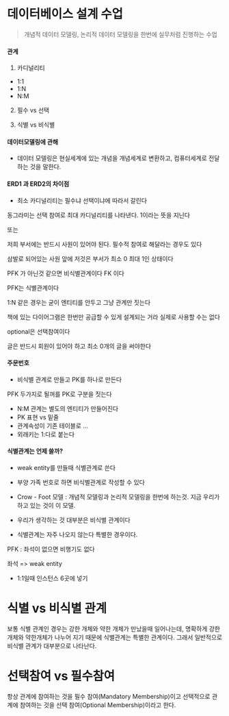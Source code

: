 # 데이터베이스 설계 수업

> 개념적 데이터 모델링, 논리적 데이터 모델링을 한번에 실무처럼 진행하는 수업


#### 관계

1. 카디널리티
  * 1:1
  * 1:N
  * N:M

2. 필수 vs 선택

3. 식별 vs 비식별

#### 데이터모델링에 관해

* 데이터 모델링은 현실세계에 있는 개념을 개념세계로 변환하고, 컴퓨터세계로 전달하는 것을 말한다.


#### ERD1 과 ERD2의 차이점

* 최소 카디널리티는 필수냐 선택이냐에 따라서 갈린다

동그라미는 선택 참여로 최대 카디널리티를 나타낸다. 1이라는 뜻을 지닌다

또는

저희 부서에는 반드시 사원이 있어야 된다. 필수적 참여로 해달라는 경우도 있다

삼발로 되어있는 사원 앞에 저것은 부서가 최소 0 최대 1인 상태이다

PFK 가 아닌것 같으면 비식별관계이다 FK 이다

PFK는 식별관계이다

1:N 같은 경우는 굳이 엔티티를 안두고 그냥 관계만 짓는다

책에 있는 다이어그램은 한번만 공급할 수 있게 설계되는 거라 실제로 사용할 수는 없다

optional은 선택참여이다

글은 반드시 회원이 있어야 하고 최소 0개의 글을 써야한다

#### 주문번호

* 비식별 관계로 만들고 PK를 하나로 만든다

PFK 두가지로 될꺼를 PK로 구분을 짓는다

* N:M 관계는 별도의 엔티티가 만들어진다
* PK 표현 vs 밑줄
* 관계속성이 기존 테이블로 ...
* 외래키는 1:다로 붙는다

#### 식별관계는 언제 쓸까?

* weak entity를 만들때 식별관계로 쓴다

* 부양 가족 번호로 하면 비식별관계로 작성할 수 있다

* Crow - Foot 모델 : 개념적 모델링과 논리적 모델링을 한번에 하는것. 지금 우리가 하고 있는 것이 이 모델.

* 우리가 생각하는 것 대부분은 비식별 관계이다

* 식별관계는 자주 나오지 않는다 특별한 경우이다.

PFK : 좌석이 없으면 비행기도 없다

좌석 => weak entity

* 1:1일때 인스턴스 6곳에 넣기

# 식별 vs 비식별 관계

보통 식별 관계인 경우는 강한 개체와 약한 개체가 만났을때 일어나는데, 명확하게 강한개체와 약한개체가 나누어 지기 때문에 식별관계는 특별한 관계이다.
그래서 일반적으로 비식별 관계가 대부분으로 나타난다.


# 선택참여 vs 필수참여

항상 관계에 참여하는 것을 필수 참여(Mandatory Membership)이고 선택적으로 관계에 참여하는 것을 선택 참여(Optional Membership)이라고 한다.




